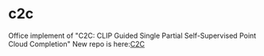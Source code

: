 # c2c
Office implement of "C2C: CLIP Guided Single Partial Self-Supervised Point Cloud Completion"
New repo is here:[C2C](https://github.com/songqikong/CLIP2Completion)
